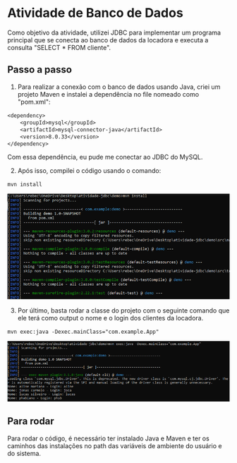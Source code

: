 # Atividade de Banco de Dados

Como objetivo da atividade, utilizei JDBC para implementar um programa principal que se conecta ao banco de dados da locadora e executa a consulta "SELECT * FROM cliente". 

## Passo a passo

1. Para realizar a conexão com o banco de dados usando Java, criei um projeto Maven e instalei a dependência no file nomeado como "pom.xml":

``` 
<dependency>
    <groupId>mysql</groupId>
    <artifactId>mysql-connector-java</artifactId>
    <version>8.0.33</version>
</dependency> 
```
Com essa dependência, eu pude me conectar ao JDBC do MySQL.

2. Após isso, compilei o código usando o comando:

```
mvn install
```

![mvn_install](./image/image.png)

3. Por último, basta rodar a classe do projeto com o seguinte comando que ele terá como output o nome e o login dos clientes da locadora.

```
mvn exec:java -Dexec.mainClass="com.example.App"
```

![mvn_run](./image/image2.png)


## Para rodar

Para rodar o código, é necessário ter instalado Java e Maven e ter os caminhos das instalações no path das variáveis de ambiente do usuário e do sistema.
